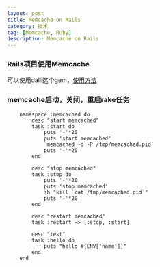 ```yaml
---
layout: post
title: Memcache on Rails
category: 技术
tag: [Memcache, Ruby]
description: Memcache on Rails
---
```


### Rails项目使用Memcache

   可以使用dalli这个gem，[使用方法](https://github.com/mperham/dalli)

### memcache启动，关闭，重启rake任务

		namespace :memcached do
			desc "start memcached"
			task :start do
				puts '-'*20
				puts 'start memcached'
				`memcached -d -P /tmp/memcached.pid`
				puts '-'*20
			end

			desc "stop memcached"
			task :stop do
				puts '-'*20
				puts 'stop memcached'
				sh "kill `cat /tmp/memcached.pid`"
				puts '-'*20
			end

			desc "restart memcached"
			task :restart => [:stop, :start]

			desc "test"
			task :hello do
				puts "hello #{ENV['name']}"
			end
		end

